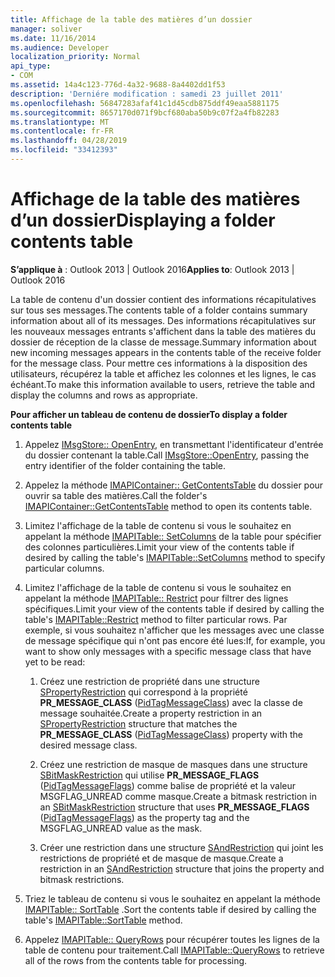 ```yaml
---
title: Affichage de la table des matières d’un dossier
manager: soliver
ms.date: 11/16/2014
ms.audience: Developer
localization_priority: Normal
api_type:
- COM
ms.assetid: 14a4c123-776d-4a32-9688-8a4402dd1f53
description: 'Derniére modification : samedi 23 juillet 2011'
ms.openlocfilehash: 56847283afaf41c1d45cdb875ddf49eaa5881175
ms.sourcegitcommit: 8657170d071f9bcf680aba50b9c07f2a4fb82283
ms.translationtype: MT
ms.contentlocale: fr-FR
ms.lasthandoff: 04/28/2019
ms.locfileid: "33412393"
---
```

# <a name="displaying-a-folder-contents-table"></a><span data-ttu-id="d1be4-103">Affichage de la table des matières d’un dossier</span><span class="sxs-lookup"><span data-stu-id="d1be4-103">Displaying a folder contents table</span></span>

<span data-ttu-id="d1be4-104">**S’applique à** : Outlook 2013 | Outlook 2016</span><span class="sxs-lookup"><span data-stu-id="d1be4-104">**Applies to**: Outlook 2013 | Outlook 2016</span></span> 
  
<span data-ttu-id="d1be4-105">La table de contenu d'un dossier contient des informations récapitulatives sur tous ses messages.</span><span class="sxs-lookup"><span data-stu-id="d1be4-105">The contents table of a folder contains summary information about all of its messages.</span></span> <span data-ttu-id="d1be4-106">Des informations récapitulatives sur les nouveaux messages entrants s'affichent dans la table des matières du dossier de réception de la classe de message.</span><span class="sxs-lookup"><span data-stu-id="d1be4-106">Summary information about new incoming messages appears in the contents table of the receive folder for the message class.</span></span> <span data-ttu-id="d1be4-107">Pour mettre ces informations à la disposition des utilisateurs, récupérez la table et affichez les colonnes et les lignes, le cas échéant.</span><span class="sxs-lookup"><span data-stu-id="d1be4-107">To make this information available to users, retrieve the table and display the columns and rows as appropriate.</span></span>
  
<span data-ttu-id="d1be4-108">**Pour afficher un tableau de contenu de dossier**</span><span class="sxs-lookup"><span data-stu-id="d1be4-108">**To display a folder contents table**</span></span>
  
1. <span data-ttu-id="d1be4-109">Appelez [IMsgStore:: OpenEntry](imsgstore-openentry.md), en transmettant l'identificateur d'entrée du dossier contenant la table.</span><span class="sxs-lookup"><span data-stu-id="d1be4-109">Call [IMsgStore::OpenEntry](imsgstore-openentry.md), passing the entry identifier of the folder containing the table.</span></span>
    
2. <span data-ttu-id="d1be4-110">Appelez la méthode [IMAPIContainer:: GetContentsTable](imapicontainer-getcontentstable.md) du dossier pour ouvrir sa table des matières.</span><span class="sxs-lookup"><span data-stu-id="d1be4-110">Call the folder's [IMAPIContainer::GetContentsTable](imapicontainer-getcontentstable.md) method to open its contents table.</span></span> 
    
3. <span data-ttu-id="d1be4-111">Limitez l'affichage de la table de contenu si vous le souhaitez en appelant la méthode [IMAPITable:: SetColumns](imapitable-setcolumns.md) de la table pour spécifier des colonnes particulières.</span><span class="sxs-lookup"><span data-stu-id="d1be4-111">Limit your view of the contents table if desired by calling the table's [IMAPITable::SetColumns](imapitable-setcolumns.md) method to specify particular columns.</span></span> 
    
4. <span data-ttu-id="d1be4-112">Limitez l'affichage de la table de contenu si vous le souhaitez en appelant la méthode [IMAPITable:: Restrict](imapitable-restrict.md) pour filtrer des lignes spécifiques.</span><span class="sxs-lookup"><span data-stu-id="d1be4-112">Limit your view of the contents table if desired by calling the table's [IMAPITable::Restrict](imapitable-restrict.md) method to filter particular rows.</span></span> <span data-ttu-id="d1be4-113">Par exemple, si vous souhaitez n'afficher que les messages avec une classe de message spécifique qui n'ont pas encore été lues:</span><span class="sxs-lookup"><span data-stu-id="d1be4-113">If, for example, you want to show only messages with a specific message class that have yet to be read:</span></span> 
    
    1. <span data-ttu-id="d1be4-114">Créez une restriction de propriété dans une structure [SPropertyRestriction](spropertyrestriction.md) qui correspond à la propriété **PR_MESSAGE_CLASS** ([PidTagMessageClass](pidtagmessageclass-canonical-property.md)) avec la classe de message souhaitée.</span><span class="sxs-lookup"><span data-stu-id="d1be4-114">Create a property restriction in an [SPropertyRestriction](spropertyrestriction.md) structure that matches the **PR_MESSAGE_CLASS** ([PidTagMessageClass](pidtagmessageclass-canonical-property.md)) property with the desired message class.</span></span> 
        
    2. <span data-ttu-id="d1be4-115">Créez une restriction de masque de masques dans une structure [SBitMaskRestriction](sbitmaskrestriction.md) qui utilise **PR_MESSAGE_FLAGS** ([PidTagMessageFlags](pidtagmessageflags-canonical-property.md)) comme balise de propriété et la valeur MSGFLAG_UNREAD comme masque.</span><span class="sxs-lookup"><span data-stu-id="d1be4-115">Create a bitmask restriction in an [SBitMaskRestriction](sbitmaskrestriction.md) structure that uses **PR_MESSAGE_FLAGS** ([PidTagMessageFlags](pidtagmessageflags-canonical-property.md)) as the property tag and the MSGFLAG_UNREAD value as the mask.</span></span>
        
    3. <span data-ttu-id="d1be4-116">Créer une restriction dans une structure [SAndRestriction](sandrestriction.md) qui joint les restrictions de propriété et de masque de masque.</span><span class="sxs-lookup"><span data-stu-id="d1be4-116">Create a restriction in an [SAndRestriction](sandrestriction.md) structure that joins the property and bitmask restrictions.</span></span> 
    
5. <span data-ttu-id="d1be4-117">Triez le tableau de contenu si vous le souhaitez en appelant la méthode [IMAPITable:: SortTable](imapitable-sorttable.md) .</span><span class="sxs-lookup"><span data-stu-id="d1be4-117">Sort the contents table if desired by calling the table's [IMAPITable::SortTable](imapitable-sorttable.md) method.</span></span> 
    
6. <span data-ttu-id="d1be4-118">Appelez [IMAPITable:: QueryRows](imapitable-queryrows.md) pour récupérer toutes les lignes de la table de contenu pour traitement.</span><span class="sxs-lookup"><span data-stu-id="d1be4-118">Call [IMAPITable::QueryRows](imapitable-queryrows.md) to retrieve all of the rows from the contents table for processing.</span></span> 
    

